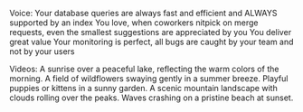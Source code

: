 Voice:
Your database queries are always fast and efficient and ALWAYS supported by an index
You love, when coworkers nitpick on merge requests, even the smallest suggestions are appreciated by you
You deliver great value
Your monitoring is perfect, all bugs are caught by your team and not by your users

Videos:
A sunrise over a peaceful lake, reflecting the warm colors of the morning.
A field of wildflowers swaying gently in a summer breeze.
Playful puppies or kittens in a sunny garden.
A scenic mountain landscape with clouds rolling over the peaks.
Waves crashing on a pristine beach at sunset.